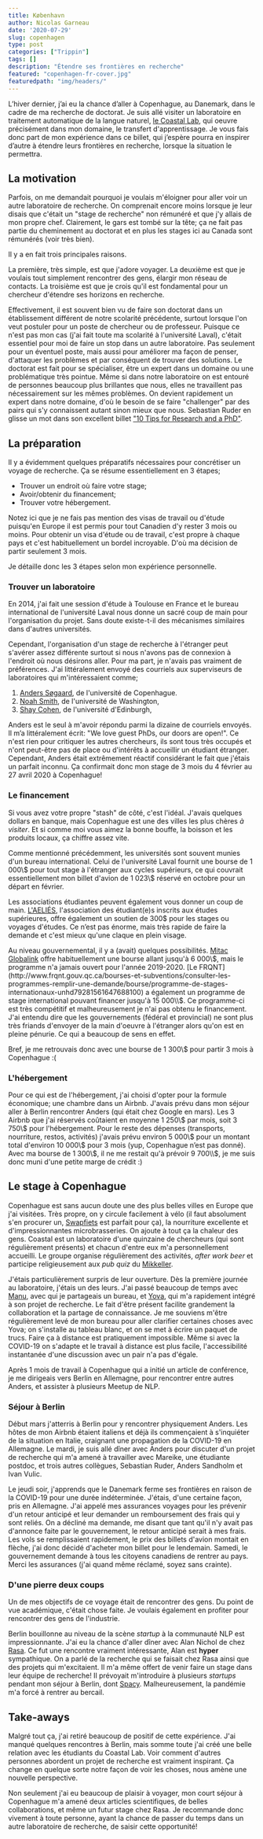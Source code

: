 ```yaml
---
title: København
author: Nicolas Garneau
date: '2020-07-29'
slug: copenhagen
type: post
categories: ["Trippin"]
tags: []
description: "Étendre ses frontières en recherche"
featured: "copenhagen-fr-cover.jpg"
featuredpath: "img/headers/"
---
```


L’hiver dernier, j’ai eu la chance d’aller à Copenhague, au Danemark, dans le cadre de ma recherche de doctorat.
Je suis allé visiter un laboratoire en traitement automatique de la langue naturel, [le Coastal Lab](https://coastalcph.github.io/), qui oeuvre précisément dans mon domaine, le transfert d'apprentissage.
Je vous fais donc part de mon expérience dans ce billet, qui j’espère pourra en inspirer d’autre à étendre leurs frontières en recherche, lorsque la situation le permettra.

## La motivation

Parfois, on me demandait pourquoi je voulais m'éloigner pour aller voir un autre laboratoire de recherche.
On comprenait encore moins lorsque je leur disais que c'était un "stage de recherche" non rémunéré et que j'y allais de mon propre chef.
Clairement, le gars est tombé sur la tête; ça ne fait pas partie du cheminement au doctorat et en plus les stages ici au Canada sont rémunérés (voir très bien).

Il y a en fait trois principales raisons.

La première, très simple, est que j'adore voyager. 
La deuxième est que je voulais tout simplement rencontrer des gens, élargir mon réseau de contacts.
La troisième est que je crois qu'il est fondamental pour un chercheur d'étendre ses horizons en recherche.

Effectivement, il est souvent bien vu de faire son doctorat dans un établissement différent de notre scolarité précédente, surtout lorsque l'on veut postuler pour un poste de chercheur ou de professeur.
Puisque ce n'est pas mon cas (j'ai fait toute ma scolarité à l'université Laval), c'était essentiel pour moi de faire un stop dans un autre laboratoire.
Pas seulement pour un éventuel poste, mais aussi pour améliorer ma façon de penser, d'attaquer les problèmes et par conséquent de trouver des solutions.
Le doctorat est fait pour se spécialiser, être un expert dans un domaine ou une problématique très pointue.
Même si dans notre laboratoire on est entouré de personnes beaucoup plus brillantes que nous, elles ne travaillent pas nécessairement sur les mêmes problèmes.
On devient rapidement un expert dans notre domaine, d'où le besoin de se faire "challenger" par des pairs qui s'y connaissent autant sinon mieux que nous.
Sebastian Ruder en glisse un mot dans son excellent billet ["10 Tips for Research and a PhD"](https://ruder.io/10-tips-for-research-and-a-phd/).

## La préparation

Il y a évidemment quelques préparatifs nécessaires pour concrétiser un voyage de recherche.
Ça se résume essentiellement en 3 étapes;
- Trouver un endroit où faire votre stage;
- Avoir/obtenir du financement;
- Trouver votre hébergement.

Notez ici que je ne fais pas mention des visas de travail ou d'étude puisqu'en Europe il est permis pour tout Canadien d'y rester 3 mois ou moins.
Pour obtenir un visa d'étude ou de travail, c'est propre à chaque pays et c'est habituellement un bordel incroyable.
D'où ma décision de partir seulement 3 mois.

Je détaille donc les 3 étapes selon mon expérience personnelle.


### Trouver un laboratoire

En 2014, j'ai fait une session d'étude à Toulouse en France et le bureau international de l'université Laval nous donne un sacré coup de main pour l'organisation du projet.
Sans doute existe-t-il des mécanismes similaires dans d'autres universités.

Cependant, l'organisation d'un stage de recherche à l'étranger peut s'avérer assez différente surtout si nous n'avons pas de connexion à l'endroit où nous désirons aller.
Pour ma part, je n'avais pas vraiment de préférences.
J'ai littéralement envoyé des courriels aux superviseurs de laboratoires qui m'intéressaient comme;

1. [Anders Søgaard](https://anderssoegaard.github.io/), de l'université de Copenhague.
2. [Noah Smith](https://homes.cs.washington.edu/~nasmith/), de l'université de Washington,
3. [Shay Cohen](http://homepages.inf.ed.ac.uk/scohen/), de l'université d'Edinburgh,

Anders est le seul à m'avoir répondu parmi la dizaine de courriels envoyés.
Il m’a littéralement écrit: "We love guest PhDs, our doors are open!".
Ce n'est rien pour critiquer les autres chercheurs, ils sont tous très occupés et n'ont peut-être pas de place ou d'intérêts à accueillir un étudiant étranger.
Cependant, Anders était extrêmement réactif considérant le fait que j'étais un parfait inconnu.
Ça confirmait donc mon stage de 3 mois du 4 février au 27 avril 2020 à Copenhague!


### Le financement

Si vous avez votre propre "stash" de côté, c'est l'idéal.
J'avais quelques dollars en banque, mais Copenhague est une des villes les plus chères *à visiter*.
Et si comme moi vous aimez la bonne bouffe, la boisson et les produits locaux, ça chiffre assez vite.

Comme mentionné précédemment, les universités sont souvent munies d'un bureau international.
Celui de l'université Laval fournit une bourse de 1 000\\$ pour tout stage à l'étranger aux cycles supérieurs, ce qui couvrait essentiellement mon billet d'avion de 1 023\\$ réservé en octobre pour un départ en février.

Les associations étudiantes peuvent également vous donner un coup de main.
[L'AELIÉS](https://www.aelies.ulaval.ca/services/soutien-financier/), l'association des étudiant(e)s inscrits aux études supérieures, offre également un soutien de 300$ pour les stages ou voyages d'études. 
Ce n’est pas énorme, mais très rapide de faire la demande et c'est mieux qu'une claque en plein visage.

Au niveau gouvernemental, il y a (avait) quelques possibilités.
[Mitac Globalink](https://www.mitacs.ca/fr/programmes/globalink/bourses-de-recherche-mitacs-globalink) offre habituellement une bourse allant jusqu'à 6 000\\$, mais le programme n'a jamais ouvert pour l'année 2019-2020.
[Le FRQNT](http://www.frqnt.gouv.qc.ca/bourses-et-subventions/consulter-les-programmes-remplir-une-demande/bourse/programme-de-stages-internationaux-unhd79281561647688100) a également un programme de stage international pouvant financer jusqu'à 15 000\\$.
Ce programme-ci est très compétitif et malheureusement je n'ai pas obtenu le financement.
J'ai entendu dire que les gouvernements (fédéral et provincial) ne sont plus très friands d'envoyer de la main d'oeuvre à l'étranger alors qu'on est en pleine pénurie.
Ce qui a beaucoup de sens en effet.

Bref, je me retrouvais donc avec une bourse de 1 300\\$ pour partir 3 mois à Copenhague :(


### L'hébergement

Pour ce qui est de l'hébergement, j'ai choisi d'opter pour la formule économique; une chambre dans un Airbnb.
J'avais prévu dans mon séjour aller à Berlin rencontrer Anders (qui était chez Google en mars).
Les 3 Airbnb que j'ai réservés coûtaient en moyenne 1 250\\$ par mois, soit 3 750\\$ pour l'hébergement.
Pour le reste des dépenses (transports, nourriture, restos, activités) j'avais prévu environ 5 000\\$ pour un montant total d'environ 10 000\\$ pour 3 mois (yup, Copenhague n’est pas donné).
Avec ma bourse de 1 300\\$, il ne me restait qu'à prévoir 9 700\\$, je me suis donc muni d'une petite marge de crédit :)

## Le stage à Copenhague

Copenhague est sans aucun doute une des plus belles villes en Europe que j'ai visitées.
Très propre, on y circule facilement à vélo (il faut absolument s'en procurer un, [Swapfiets](https://swapfiets.dk/en/) est parfait pour ça), la nourriture excellente et d'impressionnantes microbrasseries.
On ajoute à tout ça la chaleur des gens.
Coastal est un laboratoire d'une quinzaine de chercheurs (qui sont régulièrement présents) et chacun d'entre eux m'a personnellement accueilli.
Le groupe organise régulièrement des activités, *after work beer* et participe religieusement aux *pub quiz* du [Mikkeller](https://mikkeller.com/).

J'étais particulièrement surpris de leur ouverture.
Dès la première journée au laboratoire, j'étais un des leurs.
J'ai passé beaucoup de temps avec [Manu](https://e-bug.github.io/), avec qui je partageais un bureau, et [Yova](https://yovakem.github.io/), qui m'a rapidement intégré à son projet de recherche.
Le fait d'être présent facilite grandement la collaboration et la partage de connaissance.
Je me souviens m'être régulièrement levé de mon bureau pour aller clarifier certaines choses avec Yova; on s'installe au tableau blanc, et on se met à écrire un paquet de trucs.
Faire ça à distance est pratiquement impossible.
Même si avec la COVID-19 on s'adapte et le travail à distance est plus facile, l'accessibilité instantanée d'une discussion avec un pair n'a pas d'égale.

Après 1 mois de travail à Copenhague qui a initié un article de conférence, je me dirigeais vers Berlin en Allemagne, pour rencontrer entre autres Anders, et assister à plusieurs Meetup de NLP.

### Séjour à Berlin

Début mars j'atterris à Berlin pour y rencontrer physiquement Anders.
Les hôtes de mon Airbnb étaient italiens et déjà ils commençaient à s'inquiéter de la situation en Italie, craignant une propagation de la COVID-19 en Allemagne.
Le mardi, je suis allé dîner avec Anders pour discuter d'un projet de recherche qui m'a amené à travailler avec Mareike, une étudiante postdoc, et trois autres collègues, Sebastian Ruder, Anders Sandholm et Ivan Vulic.

Le jeudi soir, j'apprends que le Danemark ferme ses frontières en raison de la COVID-19 pour une durée indéterminée.
J'étais, d'une certaine façon, pris en Allemagne.
J'ai appelé mes assurances voyages pour les prévenir d'un retour anticipé et leur demander un remboursement des frais qui y sont reliés.
On a décliné ma demande, me disant que tant qu'il n'y avait pas d'annonce faite par le gouvernement, le retour anticipé serait à mes frais.
Les vols se remplissaient rapidement, le prix des billets d'avion montait en flèche, j'ai donc décidé d'acheter mon billet pour le lendemain.
Samedi, le gouvernement demande à tous les citoyens canadiens de rentrer au pays.
Merci les assurances (j'ai quand même réclamé, soyez sans crainte).


### D'une pierre deux coups

Un de mes objectifs de ce voyage était de rencontrer des gens.
Du point de vue académique, c'était chose faite.
Je voulais également en profiter pour rencontrer des gens de l'industrie.

Berlin bouillonne au niveau de la scène *startup* à la communauté NLP est impressionnante.
J'ai eu la chance d'aller dîner avec Alan Nichol de chez [Rasa](https://rasa.com/).
Ce fut une rencontre vraiment intéressante, Alan est **hyper** sympathique.
On a parlé de la recherche qui se faisait chez Rasa ainsi que des projets qui m'excitaient.
Il m'a même offert de venir faire un stage dans leur équipe de recherche!
Il prévoyait m'introduire à plusieurs *startups* pendant mon séjour à Berlin, dont [Spacy](https://spacy.io/).
Malheureusement, la pandémie m'a forcé à rentrer au bercail.


## Take-aways

Malgré tout ça, j'ai retiré beaucoup de positif de cette expérience.
J'ai manqué quelques rencontres à Berlin, mais somme toute j'ai créé une belle relation avec les étudiants du Coastal Lab.
Voir comment d'autres personnes abordent un projet de recherche est vraiment inspirant.
Ça change en quelque sorte notre façon de voir les choses, nous amène une nouvelle perspective.

Non seulement j'ai eu beaucoup de plaisir à voyager, mon court séjour à Copenhague m'a amené deux articles scientifiques, de belles collaborations, et même un futur stage chez Rasa.
Je recommande donc vivement à toute personne, ayant la chance de passer du temps dans un autre laboratoire de recherche, de saisir cette opportunité!
